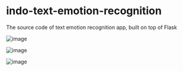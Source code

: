 # indo-text-emotion-recognition
The source code of text emotion recognition app, built on top of Flask

![image](https://user-images.githubusercontent.com/86970816/193444473-32933225-aa33-4c52-a6eb-74aebc8b41cf.png)

![image](https://user-images.githubusercontent.com/86970816/193444479-f984fdaa-7d8d-49a5-8c41-80ce98174421.png)

![image](https://user-images.githubusercontent.com/86970816/193444486-1e583332-903b-439d-98d2-df61b4c8ae73.png)
